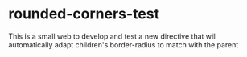 # rounded-corners-test
This is a small web to develop and test a new directive that will automatically adapt children's border-radius to match with the parent
